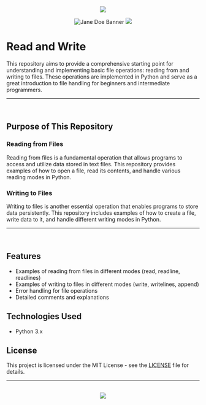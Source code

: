 <div align=center>

<img src="https://capsule-render.vercel.app/api?type=waving&height=100&color=100:FF0000,20:F0F0F0&section=footer&reversal=false&textBg=false&fontAlignY=50&descAlign=48&descAlignY=59"/>

![Jane Doe Banner](https://github.com/user-attachments/assets/6dce4a9a-c124-413d-816b-a0ea878a6cd9)
<img src="https://capsule-render.vercel.app/api?type=waving&height=100&color=20:FF0000,100:F0F0F0&section=header&reversal=false&textBg=false&fontAlignY=50&descAlign=48&descAlignY=59"/>

</div>

# Read and Write

This repository aims to provide a comprehensive starting point for understanding and implementing basic file operations: reading from and writing to files. These operations are implemented in Python and serve as a great introduction to file handling for beginners and intermediate programmers.

<hr><br>

## Purpose of This Repository

### Reading from Files

Reading from files is a fundamental operation that allows programs to access and utilize data stored in text files. This repository provides examples of how to open a file, read its contents, and handle various reading modes in Python.

### Writing to Files

Writing to files is another essential operation that enables programs to store data persistently. This repository includes examples of how to create a file, write data to it, and handle different writing modes in Python.

<hr><br>

## Features

- Examples of reading from files in different modes (read, readline, readlines)
- Examples of writing to files in different modes (write, writelines, append)
- Error handling for file operations
- Detailed comments and explanations

## Technologies Used

- Python 3.x

## License

This project is licensed under the MIT License - see the [LICENSE](LICENSE) file for details.

<hr><br>

<div align="center">
  <a href="https://www.instagram.com/guanshiyin_/">
     <img src="https://capsule-render.vercel.app/api?type=waving&height=200&color=100:FF0000,20:F0F0F0&section=footer&reversal=false&textBg=false&fontAlignY=50&descAlign=48&descAlignY=59"/>
  </a>
</div>
